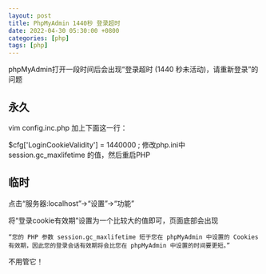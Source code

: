 ```yaml
---
layout: post
title: PhpMyAdmin 1440秒 登录超时
date: 2022-04-30 05:30:00 +0800
categories: [php]
tags: [php]
---
```

phpMyAdmin打开一段时间后会出现“登录超时 (1440 秒未活动)，请重新登录”的问题

## 永久
vim config.inc.php
加上下面这一行：

$cfg['LoginCookieValidity'] = 1440000 ;
修改php.ini中 session.gc_maxlifetime 的值，然后重启PHP

## 临时
点击“服务器:localhost”->“设置”->“功能”

将“登录cookie有效期”设置为一个比较大的值即可，页面底部会出现
```
“您的 PHP 参数 session.gc_maxlifetime 短于您在 phpMyAdmin 中设置的 Cookies 有效期，因此您的登录会话有效期将会比您在 phpMyAdmin 中设置的时间要更短。”
```
不用管它！